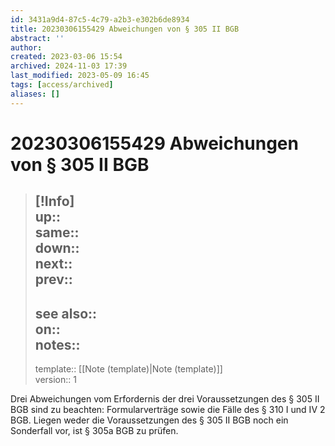 ```yaml
---
id: 3431a9d4-87c5-4c79-a2b3-e302b6de8934
title: 20230306155429 Abweichungen von § 305 II BGB
abstract: ''
author: 
created: 2023-03-06 15:54
archived: 2024-11-03 17:39
last_modified: 2023-05-09 16:45
tags: [access/archived]
aliases: []
---
```


# 20230306155429 Abweichungen von § 305 II BGB

> [!Info]  
> up::  
> same::  
> down::  
> next::  
> prev::
> ---  
> see also::  
> on::  
> notes::
> ---
> template:: [[Note (template)|Note (template)]]  
> version:: 1

Drei Abweichungen vom Erfordernis der drei Voraussetzungen des § 305 II BGB sind zu beachten: Formularverträge sowie die Fälle des § 310 I und IV 2 BGB. Liegen weder die Voraussetzungen des § 305 II BGB noch ein Sonderfall vor, ist § 305a BGB zu prüfen. 

